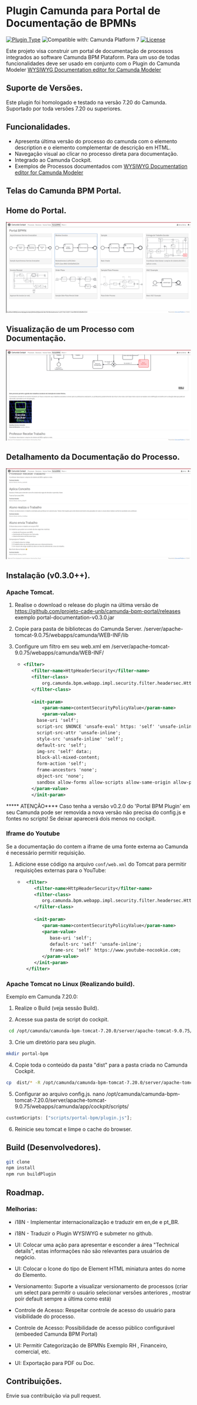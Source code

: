 # Plugin Camunda para Portal de Documentação de BPMNs

[![Plugin Type](<https://img.shields.io/badge/Plugin_Type-BPMN_(Camunda_Platform_7)-orange.svg>)](#) ![Compatible with: Camunda Platform 7](https://img.shields.io/badge/Compatible%20with-Camunda%20Platform%207-26d07c) [![License](https://img.shields.io/badge/License-Apache%202.0-blue.svg)](https://opensource.org/licenses/Apache-2.0)

Este projeto visa construir um portal de documentação de processos integrados ao software Camunda BPM Plataform.
Para um uso de todas funcionalidades deve ser usado em conjunto com o Plugin do Camunda Modeler [WYSIWYG Documentation editor for Camunda Modeler](https://github.com/sharedchains/camunda-wysiwyg-documentation)

## Suporte de Versões.

Este plugin foi homologado e testado na versão 7.20 do Camunda. Suportado por toda versões 7.20 ou superiores.

## Funcionalidades.

- Apresenta última versão do processo do camunda com o elemento description e o elemento complementar de descrição em HTML.
- Navegação visual ao clicar no processo direta para documentação.
- Integrado ao Camunda Cockpit.
- Exemplos de Processos documentados com [WYSIWYG Documentation editor for Camunda Modeler](https://github.com/sharedchains/camunda-wysiwyg-documentation)

## Telas do Camunda BPM Portal.

## Home do Portal.

![image](https://raw.githubusercontent.com/projeto-cade-unb/camunda-bpm-portal/main/samples/img/screenshot_home_camunda-bpm_portal.png)

## Visualização de um Processo com Documentação.

![image](https://raw.githubusercontent.com/projeto-cade-unb/camunda-bpm-portal/main/samples/img/screenshot_processo_camunda_bpm_portal.png)

## Detalhamento da Documentação do Processo.

![image](https://raw.githubusercontent.com/projeto-cade-unb/camunda-bpm-portal/main/samples/img/screenshot-details-camunda-bpm_portal.png)

## Instalação (v0.3.0++).

### Apache Tomcat.

1. Realise o download o release do plugin na última versão de https://github.com/projeto-cade-unb/camunda-bpm-portal/releases
   exemplo portal-documentation-v0.3.0.jar

2. Copie para pasta de bibliotecas do Camunda Server.
   <instal-camunda-path>/server/apache-tomcat-9.0.75/webapps/camunda/WEB-INF/lib

3. Configure um filtro em seu web.xml em <instal-camunda-path>/server/apache-tomcat-9.0.75/webapps/camunda/WEB-INF/
   - ``` xml
     <filter>
        <filter-name>HttpHeaderSecurity</filter-name>
        <filter-class>
            org.camunda.bpm.webapp.impl.security.filter.headersec.HttpHeaderSecurityFilter
        </filter-class>

        <init-param>
            <param-name>contentSecurityPolicyValue</param-name>
            <param-value>
          base-uri 'self';
          script-src $NONCE 'unsafe-eval' https: 'self' 'unsafe-inline' 'unsafe-hashes';
          script-src-attr 'unsafe-inline';
          style-src 'unsafe-inline' 'self';
          default-src 'self';
          img-src 'self' data:;
          block-all-mixed-content;
          form-action 'self';
          frame-ancestors 'none';
          object-src 'none';
          sandbox allow-forms allow-scripts allow-same-origin allow-popups allow-downloads;
        </param-value>
        </init-param>

    </filter>


***** ATENÇÃO**** Caso tenha a versão v0.2.0 do 'Portal BPM Plugin' em seu Camunda pode ser removida a nova versão não precisa do config.js e fontes no scripts! Se deixar aparecerá dois menos no cockpit.

### Iframe do Youtube

Se a documentação do contem a iframe de uma fonte externa ao Camunda é necessário permitir requisição.

1. Adicione esse código na arquivo `conf/web.xml` do Tomcat para permitir requisições externas para o YouTube:

   - ```xml
      <filter>
         <filter-name>HttpHeaderSecurity</filter-name>
         <filter-class>
            org.camunda.bpm.webapp.impl.security.filter.headersec.HttpHeaderSecurityFilter
         </filter-class>

         <init-param>
            <param-name>contentSecurityPolicyValue</param-name>
            <param-value>
               base-uri 'self';
               default-src 'self' 'unsafe-inline';
               frame-src 'self' https://www.youtube-nocookie.com;
            </param-value>
         </init-param>
      </filter>
     ```

### Apache Tomcat no Linux (Realizando build).

Exemplo em Camunda 7.20.0:

1. Realize o Build (veja sessão Build).

1. Acesse sua pasta de script do cockpit.

```bash
 cd /opt/camunda/camunda-bpm-tomcat-7.20.0/server/apache-tomcat-9.0.75/webapps/camunda/app/cockpit/scripts
```

3. Crie um diretório para seu plugin.

```bash
mkdir portal-bpm
```

4. Copie toda o conteúdo da pasta "dist" para a pasta criada no Camunda Cockpit.

```bash
cp  dist/* -R /opt/camunda/camunda-bpm-tomcat-7.20.0/server/apache-tomcat-9.0.75/webapps/camunda/app/cockpit/scripts/portal-bpm
```

5. Configurar ao arquivo config.js.
   nano /opt/camunda/camunda-bpm-tomcat-7.20.0/server/apache-tomcat-9.0.75/webapps/camunda/app/cockpit/scripts/

```js
customScripts: ["scripts/portal-bpm/plugin.js"];
```

6. Reinicie seu tomcat e limpe o cache do browser.

## Build (Desenvolvedores).

```bash
git clone
npm install
npm run buildPlugin
```

## Roadmap.

### Melhorias:

- i18N - Implementar internacionalização e traduzir em en,de e pt_BR.

- i18N - Traduzir o Plugin WYSIWYG e submeter no github.

- UI: Colocar uma ação para apresentar e esconder a área "Technical details", estas informações não são relevantes para usuários de negócio.

- UI: Colocar o Icone do tipo de Element HTML miniatura antes do nome do Elemento.

- Versionamento: Suporte a visualizar versionamento de processos (criar um select para permitir o usuário selecionar versões anteriores , mostrar poir default sempre a última como está)

- Controle de Acesso: Respeitar controle de acesso do usuário para visibilidade do processo.

- Controle de Acesso: Possibilidade de acesso público configurável (embeeded Camunda BPM Portal)

- UI: Permitir Categorização de BPMNs Exemplo RH , Financeiro, comercial, etc.

- UI: Exportação para PDF ou Doc.

## Contribuições.

Envie sua contribuição via pull request.
